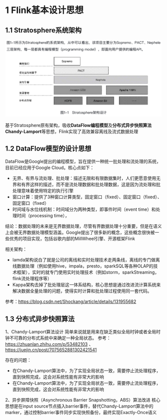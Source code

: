 # 1 Flink基本设计思想
## 1.1 Stratosphere系统架构
![](./pic/Stratosphere系统架构.jpg)

基于Stratosphere原有架构，吸收**DataFlow编程模型**及**分布式异步快照算法Chandy-Lamport**等思想，Flink实现了高效兼容离线及流式数据处理

## 1.2 DataFlow模型的设计思想
DataFlow是Google提出的编程模型，旨在提供一种统一批处理和流处理的系统，目前已经应用于Google Cloud。核心点如下：
- 无界、有界与流处理、批处理：描述无限和有限数据集时，人们更愿意使用无界和有界这样的描述，而不是流处理数据和批处理数据，这是因为流处理和批处理意味着使用特定的执行引擎
- 窗口计算：提供了3种窗口计算类型，固定窗口（fixed）、固定窗口（fixed）、固定窗口（fixed）
- 时间域与水位线机制：时间域分为两种类型，即事件时间（event time）和处理时间（processing time），

结论：数据处理的未来是无界数据处理，尽管有界数据处理十分重要，但是在语义上会被无界数据处理模型涵盖。Google提出了很多新的概念，这些概念很快被一些优秀的项目实现，包括谷歌内部的MillWheel引擎、开源框架Flink

相关架构：
- lamda架构说白了就是公司的离线和实时处理技术走两条线，离线的专门做离线数据处理（例如使用hive，impala，presto，sparkSQL等各种OLAP的技术框架），实时的就专门使用实时处理技术（例如storm，sparkStreaming，flink流处理程序等）
- Kappa架构去掉了批处理层这一体系结构，核心思想是通过改进流计算系统来解决数据全量处理的问题，使得实时计算和批处理过程使用同一套代码。

参考：https://blog.csdn.net/Shockang/article/details/131955682

## 1.3 分布式异步快照算法
1、Chandy-Lamport算法设计
简单来说就是用来在缺乏类似全局时钟或者全局时钟不可靠的分布式系统中来确定一种全局状态。
参考：https://zhuanlan.zhihu.com/p/53482103 、 https://juejin.cn/post/7075652881302421541

存在的问题：
- 在Chandy-Lamport算法中，为了实现全局状态一致，需要停止流处理程序，直到快照完成，这会对系统性能有非常大的影响
- 在Chandy-Lamport算法中，为了实现全局状态一致，需要停止流处理程序，直到快照完成，这会对系统性能有非常大的影响

2、异步屏障快照（Asynchronous Barrier Snapshotting，ABS）算法改进
核心思想是在input source节点插入barrier事件，替代Chandy-Lamport算法中的marker，通过控制barrier事件同步实现快照备份，最终实现Exactly-Once语义



